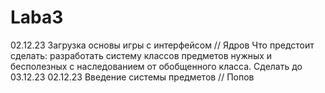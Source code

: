 # Laba3
02.12.23 Загрузка основы игры с интерфейсом // Ядров
Что предстоит сделать: разработать систему классов предметов нужных и бесполезных с наследованием от обобщенного класса. Сделать до 03.12.23
02.12.23 Введение системы предметов // Попов
